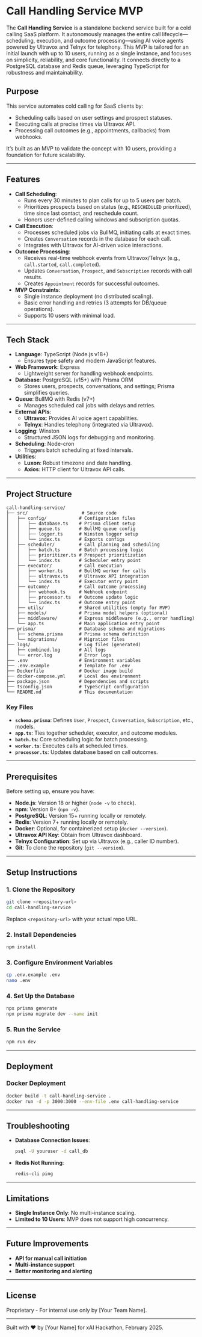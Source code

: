 # Call Handling Service MVP

The **Call Handling Service** is a standalone backend service built for a cold calling SaaS platform. It autonomously manages the entire call lifecycle—scheduling, execution, and outcome processing—using AI voice agents powered by Ultravox and Telnyx for telephony. This MVP is tailored for an initial launch with up to 10 users, running as a single instance, and focuses on simplicity, reliability, and core functionality. It connects directly to a PostgreSQL database and Redis queue, leveraging TypeScript for robustness and maintainability.

## Purpose
This service automates cold calling for SaaS clients by:
- Scheduling calls based on user settings and prospect statuses.
- Executing calls at precise times via Ultravox API.
- Processing call outcomes (e.g., appointments, callbacks) from webhooks.

It’s built as an MVP to validate the concept with 10 users, providing a foundation for future scalability.

---

## Features
- **Call Scheduling**:
  - Runs every 30 minutes to plan calls for up to 5 users per batch.
  - Prioritizes prospects based on status (e.g., `RESCHEDULED` prioritized), time since last contact, and reschedule count.
  - Honors user-defined calling windows and subscription quotas.
- **Call Execution**:
  - Processes scheduled jobs via BullMQ, initiating calls at exact times.
  - Creates `Conversation` records in the database for each call.
  - Integrates with Ultravox for AI-driven voice interactions.
- **Outcome Processing**:
  - Receives real-time webhook events from Ultravox/Telnyx (e.g., `call.started`, `call.completed`).
  - Updates `Conversation`, `Prospect`, and `Subscription` records with call results.
  - Creates `Appointment` records for successful outcomes.
- **MVP Constraints**:
  - Single instance deployment (no distributed scaling).
  - Basic error handling and retries (3 attempts for DB/queue operations).
  - Supports 10 users with minimal load.

---

## Tech Stack
- **Language**: TypeScript (Node.js v18+)
  - Ensures type safety and modern JavaScript features.
- **Web Framework**: Express
  - Lightweight server for handling webhook endpoints.
- **Database**: PostgreSQL (v15+) with Prisma ORM
  - Stores users, prospects, conversations, and settings; Prisma simplifies queries.
- **Queue**: BullMQ with Redis (v7+)
  - Manages scheduled call jobs with delays and retries.
- **External APIs**:
  - **Ultravox**: Provides AI voice agent capabilities.
  - **Telnyx**: Handles telephony (integrated via Ultravox).
- **Logging**: Winston
  - Structured JSON logs for debugging and monitoring.
- **Scheduling**: Node-cron
  - Triggers batch scheduling at fixed intervals.
- **Utilities**:
  - **Luxon**: Robust timezone and date handling.
  - **Axios**: HTTP client for Ultravox API calls.

---

## Project Structure
```
call-handling-service/
├── src/                    # Source code
│   ├── config/            # Configuration files
│   │   ├── database.ts    # Prisma client setup
│   │   ├── queue.ts       # BullMQ queue config
│   │   ├── logger.ts      # Winston logger setup
│   │   └── index.ts       # Exports configs
│   ├── scheduler/         # Call planning and scheduling
│   │   ├── batch.ts       # Batch processing logic
│   │   ├── prioritizer.ts # Prospect prioritization
│   │   └── index.ts       # Scheduler entry point
│   ├── executor/          # Call execution
│   │   ├── worker.ts      # BullMQ worker for calls
│   │   ├── ultravox.ts    # Ultravox API integration
│   │   └── index.ts       # Executor entry point
│   ├── outcome/           # Call outcome processing
│   │   ├── webhook.ts     # Webhook endpoint
│   │   ├── processor.ts   # Outcome update logic
│   │   └── index.ts       # Outcome entry point
│   ├── utils/             # Shared utilities (empty for MVP)
│   ├── models/            # Prisma model helpers (optional)
│   ├── middleware/        # Express middleware (e.g., error handling)
│   └── app.ts             # Main application entry point
├── prisma/                # Database schema and migrations
│   ├── schema.prisma      # Prisma schema definition
│   └── migrations/        # Migration files
├── logs/                  # Log files (generated)
│   ├── combined.log       # All logs
│   └── error.log          # Error logs
├── .env                   # Environment variables
├── .env.example           # Template for .env
├── Dockerfile             # Docker image build
├── docker-compose.yml     # Local dev environment
├── package.json           # Dependencies and scripts
├── tsconfig.json          # TypeScript configuration
└── README.md              # This documentation
```

### Key Files
- **`schema.prisma`**: Defines `User`, `Prospect`, `Conversation`, `Subscription`, etc., models.
- **`app.ts`**: Ties together scheduler, executor, and outcome modules.
- **`batch.ts`**: Core scheduling logic for batch processing.
- **`worker.ts`**: Executes calls at scheduled times.
- **`processor.ts`**: Updates database based on call outcomes.

---

## Prerequisites
Before setting up, ensure you have:
- **Node.js**: Version 18 or higher (`node -v` to check).
- **npm**: Version 8+ (`npm -v`).
- **PostgreSQL**: Version 15+ running locally or remotely.
- **Redis**: Version 7+ running locally or remotely.
- **Docker**: Optional, for containerized setup (`docker --version`).
- **Ultravox API Key**: Obtain from Ultravox dashboard.
- **Telnyx Configuration**: Set up via Ultravox (e.g., caller ID number).
- **Git**: To clone the repository (`git --version`).

---

## Setup Instructions
### 1. Clone the Repository
```bash
git clone <repository-url>
cd call-handling-service
```
Replace `<repository-url>` with your actual repo URL.

### 2. Install Dependencies
```bash
npm install
```

### 3. Configure Environment Variables
```bash
cp .env.example .env
nano .env
```

### 4. Set Up the Database
```bash
npx prisma generate
npx prisma migrate dev --name init
```

### 5. Run the Service
```bash
npm run dev
```

---

## Deployment
### Docker Deployment
```bash
docker build -t call-handling-service .
docker run -d -p 3000:3000 --env-file .env call-handling-service
```

---

## Troubleshooting
- **Database Connection Issues**:
  ```bash
  psql -U youruser -d call_db
  ```

- **Redis Not Running**:
  ```bash
  redis-cli ping
  ```

---

## Limitations
- **Single Instance Only**: No multi-instance scaling.
- **Limited to 10 Users**: MVP does not support high concurrency.

---

## Future Improvements
- **API for manual call initiation**
- **Multi-instance support**
- **Better monitoring and alerting**

---

## License
Proprietary - For internal use only by [Your Team Name].

---

Built with ❤️ by [Your Name] for xAI Hackathon, February 2025.
